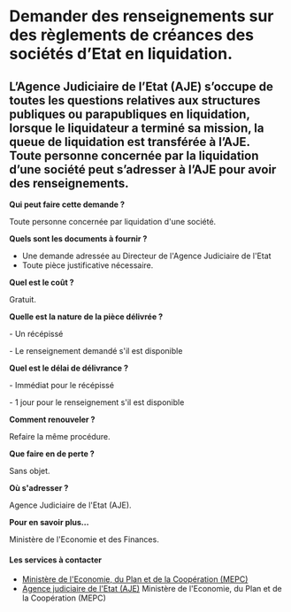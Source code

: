 # Demander des renseignements sur des règlements de créances des sociétés d’Etat en liquidation.

L’Agence Judiciaire de l’Etat (AJE) s’occupe de toutes les questions relatives aux structures publiques ou parapubliques en liquidation, lorsque le liquidateur a terminé sa mission, la queue de liquidation est transférée à l’AJE.  
Toute personne concernée par la liquidation d’une société peut s’adresser à l’AJE pour avoir des renseignements.
--------------------------------------------------------------------------------------------------------------------------------------------------------------------------------------------------------------------------------------------------------------------------------------------------------------------------------------------------------

**Qui peut faire cette demande ?**

Toute personne concernée par liquidation d'une société.

**Quels sont les documents à fournir ?**

*   Une demande adressée au Directeur de l'Agence Judiciaire de l'Etat
*   Toute pièce justificative nécessaire.

**Quel est le coût ?**

Gratuit.

**Quelle est la nature de la pièce délivrée ?**

\- Un récépissé

\- Le renseignement demandé s'il est disponible

**Quel est le délai de délivrance ?**

\- Immédiat pour le récépissé

\- 1 jour pour le renseignement s'il est disponible

**Comment renouveler ?**

Refaire la même procédure.

**Que faire en de perte ?**

Sans objet.

**Où s'adresser ?**

Agence Judiciaire de l'Etat (AJE).

**Pour en savoir plus…**

Ministère de l'Economie et des Finances.

#### Les services à contacter

*   [Ministère de l'Economie, du Plan et de la Coopération (MEPC)](../../../services/ministere-de-leconomie-du-plan-et-de-la-cooperation-mepc.md)
*   [Agence judiciaire de l'Etat (AJE)](../../../services/agence-judiciaire-de-letat-aje.md) Ministère de l'Economie, du Plan et de la Coopération (MEPC)
